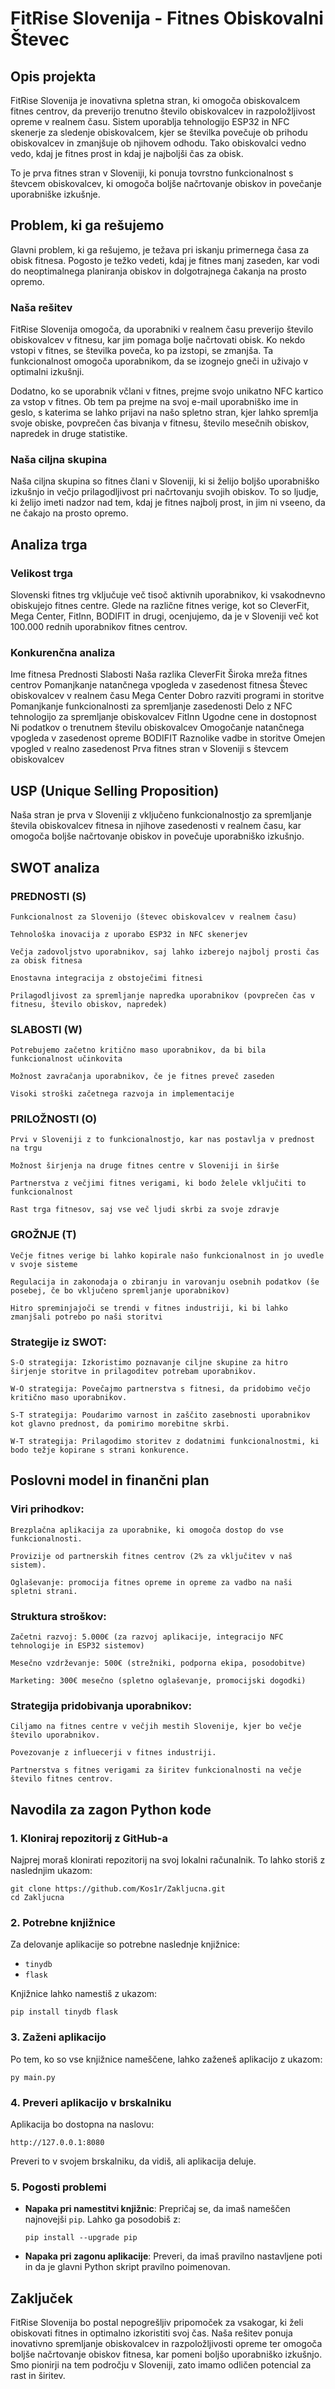 # FitRise Slovenija - Fitnes Obiskovalni Števec
## Opis projekta

FitRise Slovenija je inovativna spletna stran, ki omogoča obiskovalcem fitnes centrov, da preverijo trenutno število obiskovalcev in razpoložljivost opreme v realnem času. Sistem uporablja tehnologijo ESP32 in NFC skenerje za sledenje obiskovalcem, kjer se številka povečuje ob prihodu obiskovalcev in zmanjšuje ob njihovem odhodu. Tako obiskovalci vedno vedo, kdaj je fitnes prost in kdaj je najboljši čas za obisk.

To je prva fitnes stran v Sloveniji, ki ponuja tovrstno funkcionalnost s števcem obiskovalcev, ki omogoča boljše načrtovanje obiskov in povečanje uporabniške izkušnje.
## Problem, ki ga rešujemo

Glavni problem, ki ga rešujemo, je težava pri iskanju primernega časa za obisk fitnesa. Pogosto je težko vedeti, kdaj je fitnes manj zaseden, kar vodi do neoptimalnega planiranja obiskov in dolgotrajnega čakanja na prosto opremo.
### Naša rešitev

FitRise Slovenija omogoča, da uporabniki v realnem času preverijo število obiskovalcev v fitnesu, kar jim pomaga bolje načrtovati obisk. Ko nekdo vstopi v fitnes, se številka poveča, ko pa izstopi, se zmanjša. Ta funkcionalnost omogoča uporabnikom, da se izognejo gneči in uživajo v optimalni izkušnji.

Dodatno, ko se uporabnik včlani v fitnes, prejme svojo unikatno NFC kartico za vstop v fitnes. Ob tem pa prejme na svoj e-mail uporabniško ime in geslo, s katerima se lahko prijavi na našo spletno stran, kjer lahko spremlja svoje obiske, povprečen čas bivanja v fitnesu, število mesečnih obiskov, napredek in druge statistike.
### Naša ciljna skupina

Naša ciljna skupina so fitnes člani v Sloveniji, ki si želijo boljšo uporabniško izkušnjo in večjo prilagodljivost pri načrtovanju svojih obiskov. To so ljudje, ki želijo imeti nadzor nad tem, kdaj je fitnes najbolj prost, in jim ni vseeno, da ne čakajo na prosto opremo.
## Analiza trga
### Velikost trga

Slovenski fitnes trg vključuje več tisoč aktivnih uporabnikov, ki vsakodnevno obiskujejo fitnes centre. Glede na različne fitnes verige, kot so CleverFit, Mega Center, FitInn, BODIFIT in drugi, ocenjujemo, da je v Sloveniji več kot 100.000 rednih uporabnikov fitnes centrov.
### Konkurenčna analiza
Ime fitnesa	Prednosti	Slabosti	Naša razlika
CleverFit	Široka mreža fitnes centrov	Pomanjkanje natančnega vpogleda v zasedenost fitnesa	Števec obiskovalcev v realnem času
Mega Center	Dobro razviti programi in storitve	Pomanjkanje funkcionalnosti za spremljanje zasedenosti	Delo z NFC tehnologijo za spremljanje obiskovalcev
FitInn	Ugodne cene in dostopnost	Ni podatkov o trenutnem številu obiskovalcev	Omogočanje natančnega vpogleda v zasedenost opreme
BODIFIT	Raznolike vadbe in storitve	Omejen vpogled v realno zasedenost	Prva fitnes stran v Sloveniji s števcem obiskovalcev
## USP (Unique Selling Proposition)

Naša stran je prva v Sloveniji z vključeno funkcionalnostjo za spremljanje števila obiskovalcev fitnesa in njihove zasedenosti v realnem času, kar omogoča boljše načrtovanje obiskov in povečuje uporabniško izkušnjo.
## SWOT analiza
### PREDNOSTI (S)

    Funkcionalnost za Slovenijo (števec obiskovalcev v realnem času)

    Tehnološka inovacija z uporabo ESP32 in NFC skenerjev

    Večja zadovoljstvo uporabnikov, saj lahko izberejo najbolj prosti čas za obisk fitnesa

    Enostavna integracija z obstoječimi fitnesi

    Prilagodljivost za spremljanje napredka uporabnikov (povprečen čas v fitnesu, število obiskov, napredek)

### SLABOSTI (W)

    Potrebujemo začetno kritično maso uporabnikov, da bi bila funkcionalnost učinkovita

    Možnost zavračanja uporabnikov, če je fitnes preveč zaseden

    Visoki stroški začetnega razvoja in implementacije

### PRILOŽNOSTI (O)

    Prvi v Sloveniji z to funkcionalnostjo, kar nas postavlja v prednost na trgu

    Možnost širjenja na druge fitnes centre v Sloveniji in širše

    Partnerstva z večjimi fitnes verigami, ki bodo želele vključiti to funkcionalnost

    Rast trga fitnesov, saj vse več ljudi skrbi za svoje zdravje

### GROŽNJE (T)

    Večje fitnes verige bi lahko kopirale našo funkcionalnost in jo uvedle v svoje sisteme

    Regulacija in zakonodaja o zbiranju in varovanju osebnih podatkov (še posebej, če bo vključeno spremljanje uporabnikov)

    Hitro spreminjajoči se trendi v fitnes industriji, ki bi lahko zmanjšali potrebo po naši storitvi

### Strategije iz SWOT:

    S-O strategija: Izkoristimo poznavanje ciljne skupine za hitro širjenje storitve in prilagoditev potrebam uporabnikov.

    W-O strategija: Povečajmo partnerstva s fitnesi, da pridobimo večjo kritično maso uporabnikov.

    S-T strategija: Poudarimo varnost in zaščito zasebnosti uporabnikov kot glavno prednost, da pomirimo morebitne skrbi.

    W-T strategija: Prilagodimo storitev z dodatnimi funkcionalnostmi, ki bodo težje kopirane s strani konkurence.

## Poslovni model in finančni plan
### Viri prihodkov:

    Brezplačna aplikacija za uporabnike, ki omogoča dostop do vse funkcionalnosti.

    Provizije od partnerskih fitnes centrov (2% za vključitev v naš sistem).

    Oglaševanje: promocija fitnes opreme in opreme za vadbo na naši spletni strani.

### Struktura stroškov:

    Začetni razvoj: 5.000€ (za razvoj aplikacije, integracijo NFC tehnologije in ESP32 sistemov)

    Mesečno vzdrževanje: 500€ (strežniki, podporna ekipa, posodobitve)

    Marketing: 300€ mesečno (spletno oglaševanje, promocijski dogodki)

### Strategija pridobivanja uporabnikov:

    Ciljamo na fitnes centre v večjih mestih Slovenije, kjer bo večje število uporabnikov.

    Povezovanje z influecerji v fitnes industriji.

    Partnerstva s fitnes verigami za širitev funkcionalnosti na večje število fitnes centrov.

## Navodila za zagon Python kode

### 1. Kloniraj repozitorij z GitHub-a

Najprej moraš klonirati repozitorij na svoj lokalni računalnik. To lahko storiš z naslednjim ukazom:

```
git clone https://github.com/Kos1r/Zakljucna.git
cd Zakljucna
```

### 2. Potrebne knjižnice

Za delovanje aplikacije so potrebne naslednje knjižnice:

- `tinydb`
- `flask`

Knjižnice lahko namestiš z ukazom:

```
pip install tinydb flask
```

### 3. Zaženi aplikacijo

Po tem, ko so vse knjižnice nameščene, lahko zaženeš aplikacijo z ukazom:

```
py main.py
```

### 4. Preveri aplikacijo v brskalniku

Aplikacija bo dostopna na naslovu:

```
http://127.0.0.1:8080
```

Preveri to v svojem brskalniku, da vidiš, ali aplikacija deluje.

### 5. Pogosti problemi

- **Napaka pri namestitvi knjižnic**: Prepričaj se, da imaš nameščen najnovejši `pip`. Lahko ga posodobiš z:

  ```
  pip install --upgrade pip
  ```

- **Napaka pri zagonu aplikacije**: Preveri, da imaš pravilno nastavljene poti in da je glavni Python skript pravilno poimenovan.

## Zaključek

FitRise Slovenija bo postal nepogrešljiv pripomoček za vsakogar, ki želi obiskovati fitnes in optimalno izkoristiti svoj čas. Naša rešitev ponuja inovativno spremljanje obiskovalcev in razpoložljivosti opreme ter omogoča boljše načrtovanje obiskov fitnesa, kar pomeni boljšo uporabniško izkušnjo. Smo pionirji na tem področju v Sloveniji, zato imamo odličen potencial za rast in širitev.

